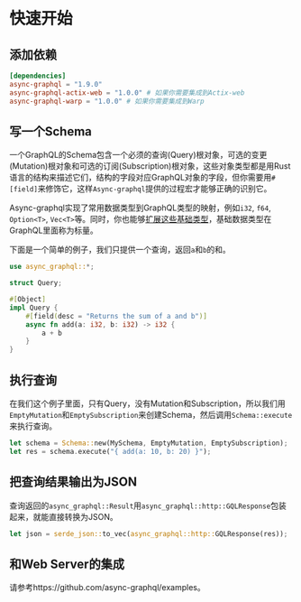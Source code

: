 # 快速开始

## 添加依赖

```toml
[dependencies]
async-graphql = "1.9.0"
async-graphql-actix-web = "1.0.0" # 如果你需要集成到Actix-web
async-graphql-warp = "1.0.0" # 如果你需要集成到Warp
```

## 写一个Schema

一个GraphQL的Schema包含一个必须的查询(Query)根对象，可选的变更(Mutation)根对象和可选的订阅(Subscription)根对象，这些对象类型都是用Rust语言的结构来描述它们，结构的字段对应GraphQL对象的字段，但你需要用`#[field]`来修饰它，这样`Async-graphql`提供的过程宏才能够正确的识别它。

Async-graphql实现了常用数据类型到GraphQL类型的映射，例如`i32`, `f64`, `Option<T>`, `Vec<T>`等。同时，你也能够[扩展这些基础类型](custom_scalars.md)，基础数据类型在GraphQL里面称为标量。

下面是一个简单的例子，我们只提供一个查询，返回`a`和`b`的和。

```rust
use async_graphql::*;

struct Query;

#[Object]
impl Query {
    #[field(desc = "Returns the sum of a and b")]
    async fn add(a: i32, b: i32) -> i32 {
        a + b
    }
}

```

## 执行查询

在我们这个例子里面，只有Query，没有Mutation和Subscription，所以我们用`EmptyMutation`和`EmptySubscription`来创建Schema，然后调用`Schema::execute`来执行查询。

```rust
let schema = Schema::new(MySchema, EmptyMutation, EmptySubscription);
let res = schema.execute("{ add(a: 10, b: 20) }");
```

## 把查询结果输出为JSON

查询返回的`async_graphql::Result`用`async_graphql::http::GQLResponse`包装起来，就能直接转换为JSON。

```rust
let json = serde_json::to_vec(async_graphql::http::GQLResponse(res));
```

## 和Web Server的集成

请参考https://github.com/async-graphql/examples。